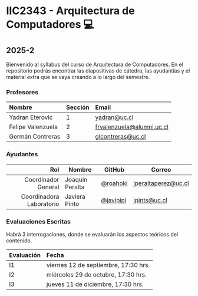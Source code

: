 # IIC2343 - Arquitectura de Computadores 💻

## 2025-2

Bienvenido al syllabus del curso de Arquitectura de Computadores. En el repositorio podrás encontrar las diapositivas de cátedra, las ayudantías y el material extra que se vaya creando a lo largo del semestre.


### Profesores

| Nombre           | Sección | Email                 |
| :--------------- | :------ | :-------------------- |
| Yadran Eterovic   | 1     | yadran@uc.cl          |
| Felipe Valenzuela  | 2       | frvalenzuela@alumni.uc.cl |
| Germán Contreras  | 3      | glcontreras@uc.cl          |

### Ayudantes
|                  Rol | Nombre                       | GitHub                                                     | Correo                   |
| -------------------: | ---------------------------- | ---------------------------------------------------------- | ------------------------ |
| Coordinador General         | Joaquín Peralta           | [@roahoki](https://github.com/roahoki) | jperaltaperez@uc.cl | 
| Coordinadora Laboratorio         | Javiera Pinto           | [@javipipi](https://github.com/javipipi) | jpints@uc.cl |

### Evaluaciones Escritas

Habrá 3 interrogaciones, donde se evaluarán los aspectos teóricos del contenido.

| Evaluación | Fecha                     |
| :--------- | :------------------------ |
| I1         | viernes 12 de septiembre, 17:30 hrs.|
| I2         | miércoles 29 de octubre, 17:30 hrs. |
| I3     | jueves 11 de diciembre, 17:30 hrs.  |



